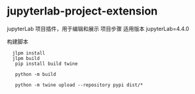 # jupyterlab-project-extension

jupyterLab 项目插件，用于编辑和展示 项目步骤
适用版本 jupyterLab=4.4.0

构建脚本
```
  jlpm install 
  jlpm build
   pip install build twine

   python -m build

   python -m twine upload --repository pypi dist/*
```
